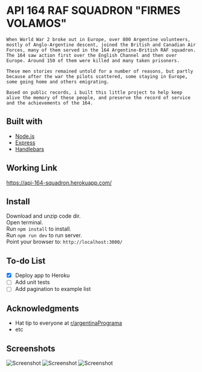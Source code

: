 # API 164 RAF SQUADRON "FIRMES VOLAMOS"
```
When World War 2 broke out in Europe, over 800 Argentine volunteers, mostly of Anglo-Argentine descent, joined the British and Canadian Air Forces, many of them served in the 164 Argentine-British RAF squadron. The 164 saw action first over the English Channel and then over Europe. Around 150 of them were killed and many taken prisoners.

These men stories remained untold for a number of reasons, but partly because after the war the pilots scattered, some staying in Europe, some going home and others emigrating. 

Based on public records, i built this little project to help keep alive the memory of these people, and preserve the record of service and the achievements of the 164.
```

## Built with
* [Node.js](https://nodejs.org/)
* [Express](https://expressjs.com/)
* [Handlebars](https://handlebarsjs.com/)

## Working Link
https://api-164-squadron.herokuapp.com/

## Install
Download and unzip code dir.  
Open terminal.  
Run `npm install` to install.  
Run `npm run dev` to run server.  
Point your browser to: `http://localhost:3000/`  

## To-do List
- [x] Deploy app to Heroku
- [ ] Add unit tests
- [ ] Add pagination to example list

## Acknowledgments
* Hat tip to everyone at [r/argentinaPrograma](https://argentinaprograma.com/)
* etc

## Screenshots
![Screenshot](https://i.imgur.com/JFxbArP.jpg)
![Screenshot](https://i.imgur.com/JoE8Lzx.jpg)
![Screenshot](https://i.imgur.com/qhba5hY.jpg)
